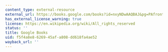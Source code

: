 ```yaml
---
content_type: external-resource
external_url: https://books.google.com/books?id=nxyNDwAAQBAJ&pg=PAfrontcover#v=onepage&q&f=false
has_external_license_warning: true
license: https://en.wikipedia.org/wiki/All_rights_reserved
status: ''
title: Google Books
uid: f5f4a8e8-6269-45af-a808-dd618fa4ae52
wayback_url: ''
---
```

